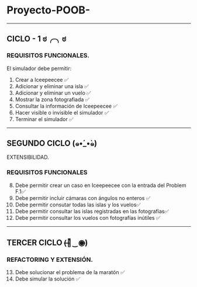 # Proyecto-POOB-
-----
## CICLO - 1 ಠ╭╮ಠ

### REQUISITOS FUNCIONALES. 
El simulador debe permitir:

1. Crear a Iceepeecee ✅
2. Adicionar y eliminar una isla ✅
3. Adicionar y eliminar un vuelo ✅
4. Mostrar la zona fotografiada ✅
5. Consultar la información de Iceepeecee ✅
6. Hacer visible o invisible el simulador ✅
7. Terminar el simulador ✅
-----
## SEGUNDO CICLO (๑•́_•̀๑) 
EXTENSIBILIDAD.

### REQUISITOS FUNCIONALES
 8. Debe permitir crear un caso en Iceepeecee con la entrada del Problem F.1✅
 9. Debe permitir incluir cámaras con ángulos no enteros ✅
 10. Debe permitir consutar todas las islas y los vuelos✅
 11. Debe permitir consultar las islas registradas en las fotografías✅
 12. Debe permitir consultar los vuelos con fotografías inútiles ✅

-----
## TERCER CICLO (̶◉͛‿◉̶)
### REFACTORING Y EXTENSIÓN.
13. Debe solucionar el problema de la maratón ✅
14. Debe simular la solución ✅

